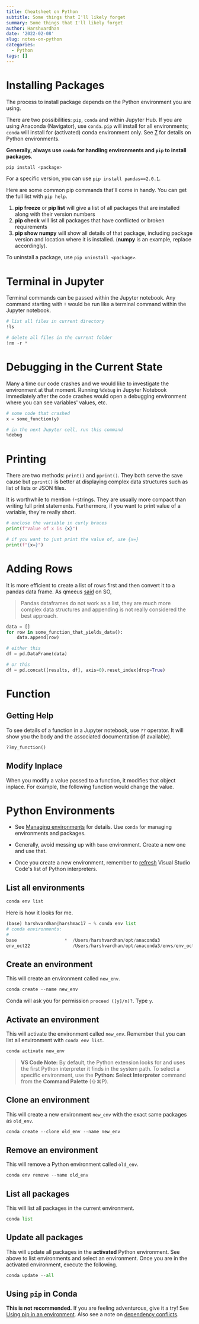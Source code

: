 ```yaml
---
title: Cheatsheet on Python
subtitle: Some things that I'll likely forget
summary: Some things that I'll likely forget
author: Harshvardhan
date: '2022-02-08'
slug: notes-on-python
categories:
  - Python
tags: []
---
```


# Installing Packages

The process to install package depends on the Python environment you are using.

There are two possibilities: `pip`, `conda` and within Jupyter Hub.
If you are using Anaconda (Navigator), use `conda`.
`pip` will install for all environments; `conda` will install for (activated) conda environment only.
See <a href="#python-environments">7</a> for details on Python environments.

**Generally, always use `conda` for handling environments and `pip` to install packages**.


```python
pip install <package>
```

For a specific version, you can use `pip install pandas==2.0.1`.

Here are some common pip commands that'll come in handy.
You can get the full list with `pip help`.

1.  **pip freeze** or **pip list** will give a list of all packages that are installed along with their version numbers
2.  **pip check** will list all packages that have conflicted or broken requirements
3.  **pip show numpy** will show all details of that package, including package version and location where it is installed. (**numpy** is an example, replace accordingly).

To uninstall a package, use `pip uninstall <package>`.

# Terminal in Jupyter

Terminal commands can be passed within the Jupyter notebook.
Any command starting with `!` would be run like a terminal command within the Jupyter notebook.


```python
# list all files in current directory
!ls

# delete all files in the current folder
!rm -r *
```

# Debugging in the Current State

Many a time our code crashes and we would like to investigate the environment at that moment.
Running `%debug` in Jupyter Notebook immediately after the code crashes would open a debugging environment where you can see variables' values, etc.


```python
# some code that crashed
x = some_function(y)

# in the next Jupyter cell, run this command
%debug
```

# Printing

There are two methods: `print()` and `pprint()`.
They both serve the save cause but `pprint()` is better at displaying complex data structures such as list of lists or JSON files.

It is worthwhile to mention `f`-strings.
They are usually more compact than writing full print statements.
Furthermore, if you want to print value of a variable, they're really short.


```python
# enclose the variable in curly braces
print(f"Value of x is {x}")

# if you want to just print the value of, use {x=}
print(f"{x=}")
```

# Adding Rows

It is more efficient to create a list of rows first and then convert it to a pandas data frame.
As qmeeus [said](https://stackoverflow.com/questions/55967976/python-panda-append-dataframe-in-loop?noredirect=1&lq=1) on SO,

> Pandas dataframes do not work as a list, they are much more complex data structures and appending is not really considered the best approach.


```python
data = []
for row in some_function_that_yields_data():
    data.append(row)

# either this
df = pd.DataFrame(data)

# or this
df = pd.concat([results, df], axis=0).reset_index(drop=True)
```

# Function

## Getting Help

To see details of a function in a Jupyter notebook, use `??` operator.
It will show you the body and the associated documentation (if available).


```python
??my_function()
```

## Modify Inplace

When you modify a value passed to a function, it modifies that object inplace.
For example, the following function would change the value.

# Python Environments

-   See [Managing environments](https://conda.io/projects/conda/en/latest/user-guide/tasks/manage-environments.html#creating-an-environment-with-commands) for details.
    Use `conda` for managing environments and packages.

-   Generally, avoid messing up with `base` environment.
    Create a new one and use that.

-   Once you create a new environment, remember to [refresh](https://code.visualstudio.com/docs/python/environments#:~:text=If%20you%20create%20a%20new%20conda%20environment%20while%20VS%20Code%20is%20running%2C%20use%20the%20refresh%20icon%20on%20the%20top%20right%20of%20the%20Python%3A%20Select%20Interpreter%20window%3B%20otherwise%20you%20may%20not%20see%20the%20environment%20there.) Visual Studio Code's list of Python interpreters.

## List all environments


```zsh
conda env list
```

Here is how it looks for me.


```python
(base) harshvardhan@harshmac17 ~ % conda env list
# conda environments:
#
base                  *  /Users/harshvardhan/opt/anaconda3
env_oct22                /Users/harshvardhan/opt/anaconda3/envs/env_oct22
```

## Create an environment

This will create an environment called `new_env`.


```python
conda create --name new_env
```

Conda will ask you for permission `proceed ([y]/n)?`.
Type `y`.

## Activate an environment

This will activate the environment called `new_env`.
Remember that you can list all environment with `conda env list`.


```python
conda activate new_env
```

> **VS Code Note:** By default, the Python extension looks for and uses the first Python interpreter it finds in the system path.
> To select a specific environment, use the **Python: Select Interpreter** command from the **Command Palette** (⇧⌘P).

## Clone an environment

This will create a new environment `new_env` with the exact same packages as `old_env`.


```python
conda create --clone old_env --name new_env
```

## Remove an environment

This will remove a Python environment called `old_env`.


```python
conda env remove --name old_env
```

## List all packages

This will list all packages in the current environment.


```python
conda list
```

## Update all packages

This will update all packages in the **activated** Python environment.
See above to list environments and select an environment.
Once you are in the activated environment, execute the following.


```python
conda update --all
```

## Using `pip` in Conda

**This is not recommended.** If you are feeling adventurous, give it a try!
See [Using pip in an environment](https://conda.io/projects/conda/en/latest/user-guide/tasks/manage-environments.html#using-pip-in-an-environment).
Also see a note on [dependency conflicts](https://stackoverflow.com/a/44072944/8057777).
